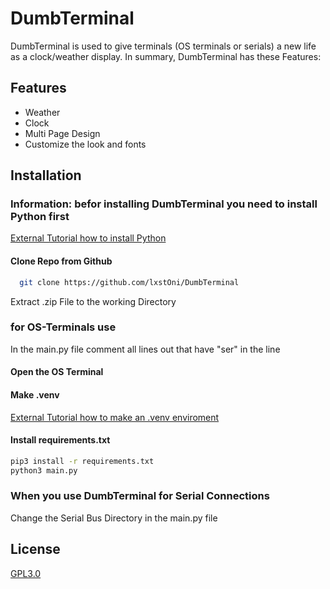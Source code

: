 
# DumbTerminal

DumbTerminal is used to give terminals (OS terminals or serials) a new life as a clock/weather display. In summary, DumbTerminal has these Features:





## Features

- Weather
- Clock 
- Multi Page Design
- Customize the look and fonts





## Installation

### Information: befor installing DumbTerminal you need to install Python first
[External Tutorial how to install Python](https://kinsta.com/knowledgebase/install-python/)



#### Clone Repo from Github
```bash
  git clone https://github.com/lxstOni/DumbTerminal
```

Extract .zip File to the working Directory

### for OS-Terminals use

In the main.py file comment all lines out that have "ser" in the line 

#### Open the OS Terminal

#### Make .venv
[External Tutorial how to make an .venv enviroment](https://mothergeo-py.readthedocs.io/en/latest/development/how-to/venv.html)

#### Install requirements.txt
```bash
pip3 install -r requirements.txt
python3 main.py 
```



### When you use DumbTerminal for Serial Connections

Change the Serial Bus Directory in the main.py file





    
## License

[GPL3.0](https://choosealicense.com/licenses/gpl-3.0/)
